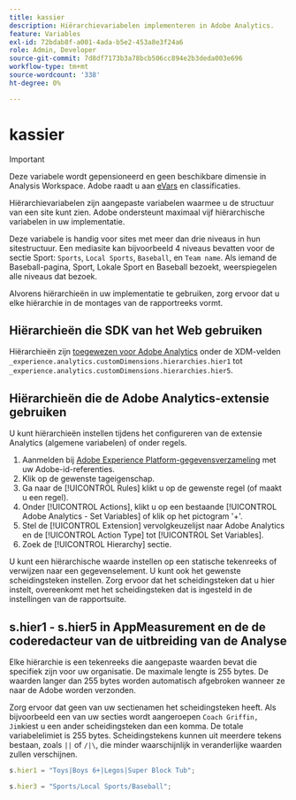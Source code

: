 ```yaml
---
title: kassier
description: Hiërarchievariabelen implementeren in Adobe Analytics.
feature: Variables
exl-id: 72bdab8f-a001-4ada-b5e2-453a8e3f24a6
role: Admin, Developer
source-git-commit: 7d8df7173b3a78bcb506cc894e2b3deda003e696
workflow-type: tm+mt
source-wordcount: '338'
ht-degree: 0%

---
```


# kassier

>[!IMPORTANT]
>
>Deze variabele wordt gepensioneerd en geen beschikbare dimensie in Analysis Workspace. Adobe raadt u aan [eVars](evar.md) en classificaties.

Hiërarchievariabelen zijn aangepaste variabelen waarmee u de structuur van een site kunt zien. Adobe ondersteunt maximaal vijf hiërarchische variabelen in uw implementatie.

Deze variabele is handig voor sites met meer dan drie niveaus in hun sitestructuur. Een mediasite kan bijvoorbeeld 4 niveaus bevatten voor de sectie Sport: `Sports`, `Local Sports`, `Baseball`, en `Team name`. Als iemand de Baseball-pagina, Sport, Lokale Sport en Baseball bezoekt, weerspiegelen alle niveaus dat bezoek.

Alvorens hiërarchieën in uw implementatie te gebruiken, zorg ervoor dat u elke hiërarchie in de montages van de rapportreeks vormt.

## Hiërarchieën die SDK van het Web gebruiken

Hiërarchieën zijn [toegewezen voor Adobe Analytics](https://experienceleague.adobe.com/docs/analytics/implementation/aep-edge/variable-mapping.html) onder de XDM-velden `_experience.analytics.customDimensions.hierarchies.hier1` tot `_experience.analytics.customDimensions.hierarchies.hier5`.

## Hiërarchieën die de Adobe Analytics-extensie gebruiken

U kunt hiërarchieën instellen tijdens het configureren van de extensie Analytics (algemene variabelen) of onder regels.

1. Aanmelden bij [Adobe Experience Platform-gegevensverzameling](https://experience.adobe.com/data-collection) met uw Adobe-id-referenties.
2. Klik op de gewenste tageigenschap.
3. Ga naar de [!UICONTROL Rules] klikt u op de gewenste regel (of maakt u een regel).
4. Onder [!UICONTROL Actions], klikt u op een bestaande [!UICONTROL Adobe Analytics - Set Variables] of klik op het pictogram &#39;+&#39;.
5. Stel de [!UICONTROL Extension] vervolgkeuzelijst naar Adobe Analytics en de [!UICONTROL Action Type] tot [!UICONTROL Set Variables].
6. Zoek de [!UICONTROL Hierarchy] sectie.

U kunt een hiërarchische waarde instellen op een statische tekenreeks of verwijzen naar een gegevenselement. U kunt ook het gewenste scheidingsteken instellen. Zorg ervoor dat het scheidingsteken dat u hier instelt, overeenkomt met het scheidingsteken dat is ingesteld in de instellingen van de rapportsuite.

## s.hier1 - s.hier5 in AppMeasurement en de de coderedacteur van de uitbreiding van de Analyse

Elke hiërarchie is een tekenreeks die aangepaste waarden bevat die specifiek zijn voor uw organisatie. De maximale lengte is 255 bytes. De waarden langer dan 255 bytes worden automatisch afgebroken wanneer ze naar de Adobe worden verzonden.

Zorg ervoor dat geen van uw sectienamen het scheidingsteken heeft. Als bijvoorbeeld een van uw secties wordt aangeroepen `Coach Griffin, Jim`kiest u een ander scheidingsteken dan een komma. De totale variabelelimiet is 255 bytes. Scheidingstekens kunnen uit meerdere tekens bestaan, zoals `||` of `/|\`, die minder waarschijnlijk in veranderlijke waarden zullen verschijnen.

```js
s.hier1 = "Toys|Boys 6+|Legos|Super Block Tub";

s.hier3 = "Sports/Local Sports/Baseball";
```
